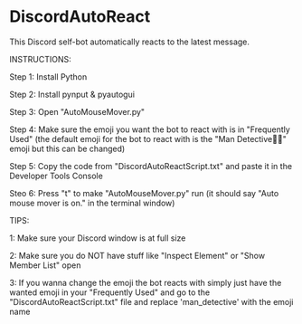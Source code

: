 # DiscordAutoReact
This Discord self-bot automatically reacts to the latest message.

INSTRUCTIONS:

Step 1: Install Python

Step 2: Install pynput & pyautogui

Step 3: Open "AutoMouseMover.py"

Step 4: Make sure the emoji you want the bot to react with is in "Frequently Used" (the default emoji for the bot to react with is the "Man Detective🕵️‍♂️" emoji but this can be changed)

Step 5: Copy the code from "DiscordAutoReactScript.txt" and paste it in the Developer Tools Console

Steo 6: Press "t" to make "AutoMouseMover.py" run (it should say "Auto mouse mover is on." in the terminal window)

TIPS:

1: Make sure your Discord window is at full size

2: Make sure you do NOT have stuff like "Inspect Element" or "Show Member List" open

3: If you wanna change the emoji the bot reacts with simply just have the wanted emoji in your "Frequently Used" and go to the "DiscordAutoReactScript.txt" file and replace 'man_detective' with the emoji name
